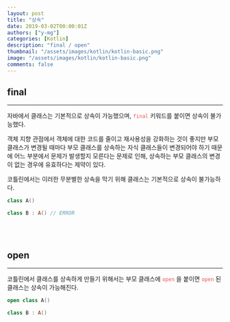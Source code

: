 ```yaml
---
layout: post
title: "상속"
date: 2019-03-02T00:00:01Z
authors: ["y-mg"]
categories: [Kotlin]
description: "final / open"
thumbnail: "/assets/images/kotlin/kotlin-basic.png"
image: "/assets/images/kotlin/kotlin-basic.png"
comments: false
---
```


## final
***
자바에서 클래스는 기본적으로 상속이 가능했으며, <code style="color: #eb5657;">final</code> 키워드를 붙이면 상속이 불가능했다.
<br/>

객체 지향 관점에서 객체에 대한 코드를 줄이고 재사용성을 강화하는 것이 좋지만 부모 클래스가 변경될 때마다 부모 클래스를 상속하는 자식 클래스들이 변경되어야 하기 때문에 어느 부분에서 문제가 발생할지 모른다는 문제로 인해, 상속하는 부모 클래스의 변경이 없는 경우에 유효하다는 제약이 있다.
<br/>

코틀린에서는 이러한 무분별한 상속을 막기 위해 클래스는 기본적으로 상속이 불가능하다.
<br/>

```kotlin
class A()

class B : A() // ERROR
```
<br/>
<br/>



## open
***
코틀린에서 클래스를 상속하게 만들기 위해서는 부모 클래스에 <code style="color: #eb5657;">open</code> 을 붙이면 <code style="color: #eb5657;">open</code> 된 클래스는 상속이 가능해진다.
<br/>

```kotlin
open class A()

class B : A()
```